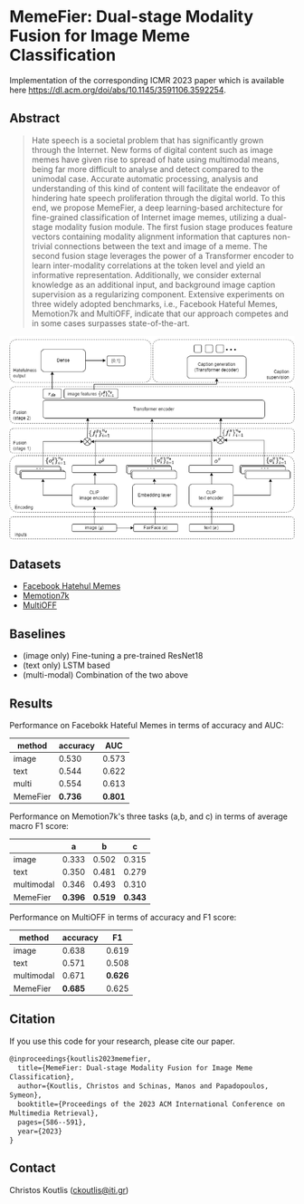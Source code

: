 # MemeFier: Dual-stage Modality Fusion for Image Meme Classification

Implementation of the corresponding ICMR 2023 paper which is available here https://dl.acm.org/doi/abs/10.1145/3591106.3592254.

## Abstract
> Hate speech is a societal problem that has significantly grown through the Internet. New forms of digital content such as image memes have given rise to spread of hate using multimodal means, being far more difficult to analyse and detect compared to the unimodal case. Accurate automatic processing, analysis and understanding of this kind of content will facilitate the endeavor of hindering hate speech proliferation through the digital world. To this end, we propose MemeFier, a deep learning-based architecture for fine-grained classification of Internet image memes, utilizing a dual-stage modality fusion module. The first fusion stage produces feature vectors containing modality alignment information that captures non-trivial connections between the text and image of a meme. The second fusion stage leverages the power of a Transformer encoder to learn inter-modality correlations at the token level and yield an informative representation. Additionally, we consider external knowledge as an additional input, and background image caption supervision as a regularizing component. Extensive experiments on three widely adopted benchmarks, i.e., Facebook Hateful Memes, Memotion7k and MultiOFF, indicate that our approach competes and in some cases surpasses state-of-the-art.

![](https://github.com/ckoutlis/memefier/blob/master/docs/fig1.png)

## Datasets
* [Facebook Hatehul Memes](https://ai.facebook.com/blog/hateful-memes-challenge-and-data-set/ "Title")
* [Memotion7k](https://www.kaggle.com/datasets/williamscott701/memotion-dataset-7k "Title")
* [MultiOFF](https://drive.google.com/drive/folders/1hKLOtpVmF45IoBmJPwojgq6XraLtHmV6 "Title")

## Baselines
* (image only) Fine-tuning a pre-trained ResNet18
* (text only) LSTM based
* (multi-modal) Combination of the two above

## Results
Performance on Facebokk Hateful Memes in terms of accuracy and AUC:

| method   | accuracy  | AUC       |
|----------|-----------|-----------|
| image    | 0.530     | 0.573     |
| text     | 0.544     | 0.622     |
| multi    | 0.554     | 0.613     |
| MemeFier | **0.736** | **0.801** |

Performance on Memotion7k's three tasks (a,b, and c) in terms of average macro 
F1 score:

|            | a         | b         | c         |
|------------|-----------|-----------|-----------|
| image      | 0.333     | 0.502     | 0.315     |
| text       | 0.350     | 0.481     | 0.279     |
| multimodal | 0.346     | 0.493     | 0.310     |
| MemeFier   | **0.396** | **0.519** | **0.343** |

Performance on MultiOFF in terms of accuracy and F1 score:

| method     | accuracy  | F1        |
|------------|-----------|-----------|
| image      | 0.638     | 0.619     |
| text       | 0.571     | 0.508     |
| multimodal | 0.671     | **0.626** |
| MemeFier   | **0.685** | 0.625     |

## Citation
If you use this code for your research, please cite our paper.
```
@inproceedings{koutlis2023memefier,
  title={MemeFier: Dual-stage Modality Fusion for Image Meme Classification},
  author={Koutlis, Christos and Schinas, Manos and Papadopoulos, Symeon},
  booktitle={Proceedings of the 2023 ACM International Conference on Multimedia Retrieval},
  pages={586--591},
  year={2023}
}
```

## Contact
Christos Koutlis (ckoutlis@iti.gr)

